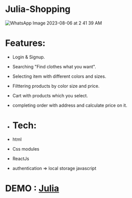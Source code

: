 # Julia-Shopping
![WhatsApp Image 2023-08-06 at 2 41 39 AM](https://github.com/abdallahMoussa/Julia-Shopping/assets/55410420/50f6d25c-8637-4bc5-adf4-43082e8c99a2)

# Features:
- Login & Signup.
- Searching "Find clothes what you want".
- Selecting item with different colors and sizes.
- Filttering products by color size and price.
- Cart with products which you select.
- completing order with address and calculate price on it.

- # Tech:
- html 
- Css modules
- ReactJs

- authentication => local storage javascript 

# DEMO : [Julia](https://julia-shopping.vercel.app)
